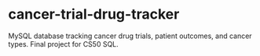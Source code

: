 # cancer-trial-drug-tracker
MySQL database tracking cancer drug trials, patient outcomes, and cancer types. Final project for CS50 SQL.
